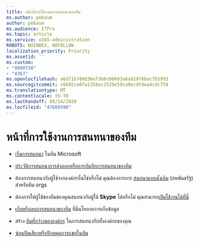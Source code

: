 ```yaml
---
title: หน้าที่การใช้งานการสนทนาของทีม
ms.author: pebaum
author: pebaum
ms.audience: ITPro
ms.topic: article
ms.service: o365-administration
ROBOTS: NOINDEX, NOFOLLOW
localization_priority: Priority
ms.assetid: ''
ms.custom:
- "9000738"
- "4367"
ms.openlocfilehash: a6df1b780d36e73b8c06603a6a92976bac7b5993
ms.sourcegitcommit: c6692ce0fa1358ec3529e59ca0ecdfdea4cdc759
ms.translationtype: MT
ms.contentlocale: th-TH
ms.lasthandoff: 09/14/2020
ms.locfileid: "47669590"
---
```

# <a name="teams-chat-functionality"></a>หน้าที่การใช้งานการสนทนาของทีม

- [เริ่มการสนทนา](https://support.office.com/article/start-a-chat-in-teams-0c71b32b-c050-4930-a887-5afbe742b3d8) ในทีม Microsoft

- [ประวัติการสนทนาการส่งออกหรือการบันทึกการสนทนาของทีม](https://docs.microsoft.com/alchemyinsights/chat-history-in-microsoft-teams)

- ต้องการสนทนากับผู้ใช้จากองค์กรอื่นใช่หรือไม่ คุณต้องการการ [สนทนาแบบดั้งเดิม](https://docs.microsoft.com/microsoftteams/native-chat-for-external-users) (สหพันธรัฐ) สำหรับทีม orgs

- ต้องการให้ผู้ใช้ของทีมของคุณสนทนากับผู้ใช้ **Skype** ได้หรือไม่ คุณสามารถ[เปิดใช้งานได้ที่นี่](https://docs.microsoft.com/microsoftteams/manage-external-access#step-1---enable-your-organization-to-communicate-with-another-teams-organization) 

- [เก็บหรือลบการสนทนาของทีม](https://docs.microsoft.com/microsoftteams/retention-policies) ที่มีนโยบายการเก็บข้อมูล

- สร้าง [ทีมที่กว้างขององค์กร](https://docs.microsoft.com/microsoftteams/create-an-org-wide-team) ในการสนทนากับทั้งองค์กรของคุณ

- [ซ่อนปิดเสียงหรือปักหมุดการแชทในทีม](https://support.office.com/article/hide-mute-or-pin-a-chat-in-teams-9aee02ef-713d-495b-8a73-9762d8e4b066)
